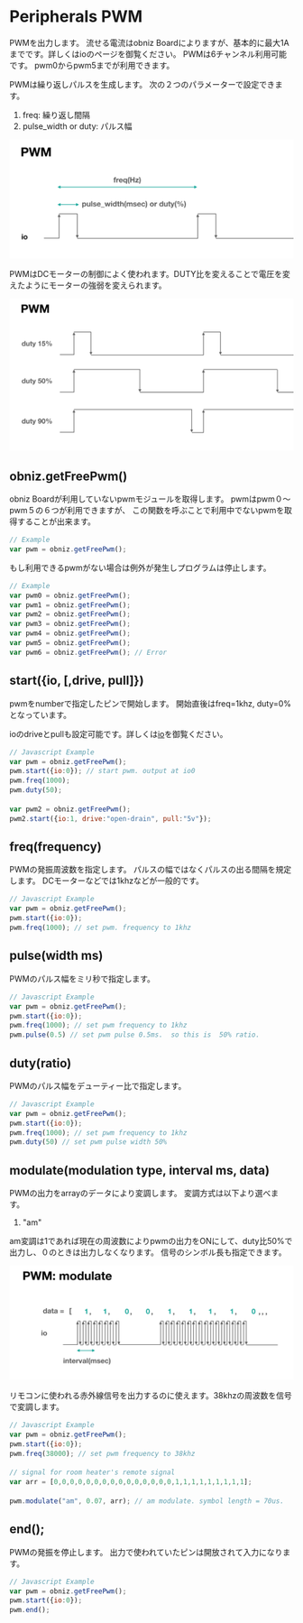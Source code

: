 # Peripherals PWM
PWMを出力します。
流せる電流はobniz Boardによりますが、基本的に最大1Aまでです。詳しくはioのページを御覧ください。
PWMは6チャンネル利用可能です。
pwm0からpwm5までが利用できます。

PWMは繰り返しパルスを生成します。
次の２つのパラメーターで設定できます。

1. freq: 繰り返し間隔
2. pulse_width or duty: パルス幅

![](./images/pwm_0.png)

PWMはDCモーターの制御によく使われます。DUTY比を変えることで電圧を変えたようにモーターの強弱を変えられます。

![](./images/pwm_1.png)


## obniz.getFreePwm()
obniz Boardが利用していないpwmモジュールを取得します。
pwmはpwm０〜pwm５の６つが利用できますが、
この関数を呼ぶことで利用中でないpwmを取得することが出来ます。

```Javascript
// Example
var pwm = obniz.getFreePwm();
```
もし利用できるpwmがない場合は例外が発生しプログラムは停止します。
```Javascript
// Example
var pwm0 = obniz.getFreePwm();
var pwm1 = obniz.getFreePwm();
var pwm2 = obniz.getFreePwm();
var pwm3 = obniz.getFreePwm();
var pwm4 = obniz.getFreePwm();
var pwm5 = obniz.getFreePwm();
var pwm6 = obniz.getFreePwm(); // Error
```


## start({io, [,drive, pull]})

pwmをnumberで指定したピンで開始します。
開始直後はfreq=1khz, duty=0%となっています。

ioのdriveとpullも設定可能です。詳しくは[io](./io)を御覧ください。

```Javascript
// Javascript Example
var pwm = obniz.getFreePwm();
pwm.start({io:0}); // start pwm. output at io0
pwm.freq(1000);
pwm.duty(50);

var pwm2 = obniz.getFreePwm();
pwm2.start({io:1, drive:"open-drain", pull:"5v"});
```
## freq(frequency)

PWMの発振周波数を指定します。
パルスの幅ではなくパルスの出る間隔を規定します。
DCモーターなどでは1khzなどが一般的です。

```Javascript
// Javascript Example
var pwm = obniz.getFreePwm();
pwm.start({io:0});
pwm.freq(1000); // set pwm. frequency to 1khz
```
## pulse(width ms)

PWMのパルス幅をミリ秒で指定します。

```Javascript
// Javascript Example
var pwm = obniz.getFreePwm();
pwm.start({io:0});
pwm.freq(1000); // set pwm frequency to 1khz
pwm.pulse(0.5) // set pwm pulse 0.5ms.  so this is  50% ratio.
```
## duty(ratio)

PWMのパルス幅をデューティー比で指定します。

```Javascript
// Javascript Example
var pwm = obniz.getFreePwm();
pwm.start({io:0});
pwm.freq(1000); // set pwm frequency to 1khz
pwm.duty(50) // set pwm pulse width 50%
```

## modulate(modulation type, interval ms, data)

PWMの出力をarrayのデータにより変調します。
変調方式は以下より選べます。

1. "am"

am変調は1であれば現在の周波数によりpwmの出力をONにして、duty比50%で出力し、０のときは出力しなくなります。
信号のシンボル長も指定できます。

![](./images/pwm_modu.png)

リモコンに使われる赤外線信号を出力するのに使えます。38khzの周波数を信号で変調します。


```Javascript
// Javascript Example
var pwm = obniz.getFreePwm();
pwm.start({io:0});
pwm.freq(38000); // set pwm frequency to 38khz

// signal for room heater's remote signal
var arr = [0,0,0,0,0,0,0,0,0,0,0,0,0,0,0,1,1,1,1,1,1,1,1,1];

pwm.modulate("am", 0.07, arr); // am modulate. symbol length = 70us.
```
## end();

PWMの発振を停止します。
出力で使われていたピンは開放されて入力になります。

```Javascript
// Javascript Example
var pwm = obniz.getFreePwm();
pwm.start({io:0});
pwm.end();
```